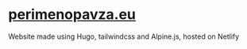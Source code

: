# <a href="https://perimenopavza.eu" target="_blank">perimenopavza.eu</a>

Website made using Hugo, tailwindcss and Alpine.js, hosted on Netlify 
